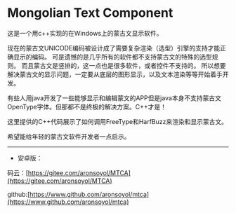 # Mongolian Text Component

这是一个用c++实现的在Windows上的蒙古文显示软件。

现在的蒙古文UNICODE编码被设计成了需要复杂渲染（选型）引擎的支持才能正确显示的编码。
可是遗憾的是几乎所有的软件都不支持蒙古文的特殊的选型规则。
而且蒙古文是竖排的，这一点也是很多软件，或者控件不支持的。
所以想要解决蒙古文的显示问题，一定要从底层的图形显示，以及文本渲染等等开始着手开发。

有些人用java开发了一些能够显示和编辑蒙文的APP但是java本身不支持蒙古文OpenType字体。但那都不是终极的解决方案。C++才是！

这里提供的C++代码展示了如何调用FreeType和HarfBuzz来渲染和显示蒙古文。

希望能给年轻的蒙古文软件开发者一点启示。

***

- 安卓版：

码云：[https://gitee.com/aronsoyol/MTCA](https://gitee.com/aronsoyol/MTCA)

github:[https://www.github.com/aronsoyol/mtca](https://www.github.com/aronsoyol/mtca)

